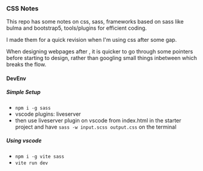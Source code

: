 ### CSS Notes

This repo has some notes on css, sass, frameworks based on sass like bulma and bootstrap5, tools/plugins for efficient coding.

I made them for a quick revision when I'm using css after some gap.

When designing webpages after , it is quicker to go through some pointers before starting to design, rather than googling small things inbetween which breaks the flow.

#### DevEnv
##### Simple Setup
- `npm i -g sass`
-  vscode plugins: liveserver
-  then use liveserver plugin on vscode from index.html in the starter project and have `sass -w input.scss output.css` on the terminal

##### Using vscode
- `npm i -g vite sass`
- `vite run dev`

